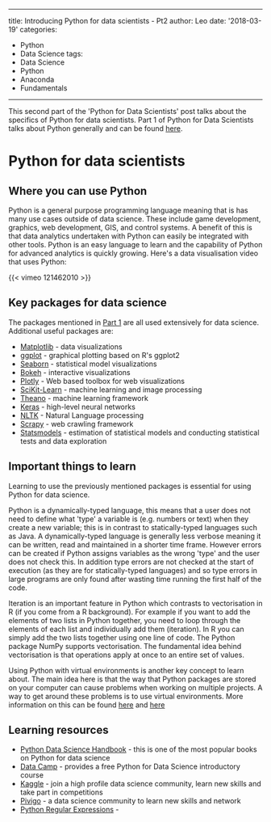 
---
title: Introducing Python for data scientists - Pt2
author: Leo
date: '2018-03-19'
categories:
  - Python
  - Data Science
tags:
  - Data Science
  - Python
  - Anaconda
  - Fundamentals 
---


This second part of the 'Python for Data Scientists' post talks about
the specifics of Python for data scientists. Part 1 of Python for Data
Scientists talks about Python generally and can be found
[here](https://itsalocke.com/blog/introducing-python-for-data-scientists---pt1/).

Python for data scientists
==========================

Where you can use Python
------------------------

Python is a general purpose programming language meaning that is has
many use cases outside of data science. These include game development, graphics,
web development, GIS, and control systems. A benefit of
this is that data analytics undertaken with Python can easily be
integrated with other tools. Python is an easy language to learn and the
capability of Python for advanced analytics is quickly growing. Here's a
data visualisation video that uses Python:

{{< vimeo 121462010 >}}

Key packages for data science
-----------------------------

The packages mentioned in [Part 1](https://itsalocke.com/blog/introducing-python-for-data-scientists---pt1/) are all used
extensively for data science. Additional useful packages are:

-   [Matplotlib](https://matplotlib.org/) - data visualizations
-   [ggplot](http://ggplot.yhathq.com/) - graphical plotting based on
    R's ggplot2
-   [Seaborn](https://seaborn.pydata.org/) - statistical model
    visualizations
-   [Bokeh](https://bokeh.pydata.org/en/latest/) - interactive
    visualizations
-   [Plotly](https://plot.ly/python/) - Web based toolbox for web
    visualizations
-   [SciKit-Learn](http://scikit-learn.org) - machine learning and image
    processing
-   [Theano](http://deeplearning.net/software/theano/) - machine
    learning framework
-   [Keras](https://keras.io/) - high-level neural networks
-   [NLTK](https://www.nltk.org/) - Natural Language processing
-   [Scrapy](https://scrapy.org/) - web crawling framework
-   [Statsmodels](https://www.statsmodels.org/stable/index.html) -
    estimation of statistical models and conducting statistical tests
    and data exploration

Important things to learn
-------------------------

Learning to use the previously mentioned packages is essential for using
Python for data science.

Python is a dynamically-typed language, this means that a user does not need to define what 'type' a variable is (e.g. numbers or text) when they create a new variable; this is in contrast to statically-typed languages such as Java. A dynamically-typed language is generally less verbose meaning it can be written, read and maintained in a shorter time frame. However errors can be created if Python assigns variables as the wrong 'type' and the user does not check this. In addition  type errors are not checked at the start of execution (as they are for statically-typed languages) and so type errors in large programs are only found after wasting time running the first half of the code. 

Iteration is an important feature in Python which contrasts to
vectorisation in R (if you come from a R background). For example if you want to add the elements of two lists in Python together, you need to loop through the elements of each list and individually add them (iteration). In R you can simply add the two lists together using one line of code. The Python package NumPy supports vectorisation.  The fundamental idea behind vectorisation is that operations apply at once to an entire set of values. 

Using Python with virtual environments is another key concept to learn
about. The main idea here is that the way that Python packages are
stored on your computer can cause problems when working on multiple
projects. A way to get around these problems is to use virtual
environments. More information on this can be found
[here](https://docs.python.org/3/tutorial/venv.html) and
[here](https://realpython.com/blog/python/python-virtual-environments-a-primer/)

Learning resources
------------------

-   [Python Data Science
    Handbook](https://notebooks.azure.com/jakevdp/libraries/PythonDataScienceHandbook) -
    this is one of the most popular books on Python for data science  
-   [Data
    Camp](https://www.datacamp.com/courses/intro-to-python-for-data-science) -
    provides a free Python for Data Science introductory course
-   [Kaggle](https://www.kaggle.com/) - join a high profile data science
    community, learn new skills and take part in competitions
-   [Pivigo](https://www.pivigo.com/data_scientists.html) - a data
    science community to learn new skills and network
-   [Python Regular
    Expressions](https://developers.google.com/edu/python/regular-expressions) -
    

